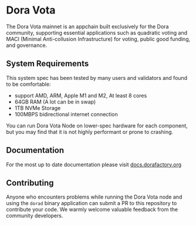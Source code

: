 # Dora Vota
The Dora Vota mainnet is an appchain built exclusively for the Dora community, supporting essential applications such as quadratic voting and MACI (Minimal Anti-collusion Infrastructure) for voting, public good funding, and governance.

## System Requirements
This system spec has been tested by many users and validators and found to be comfortable:

- support AMD, ARM, Apple M1 and M2, At least 8 cores
- 64GB RAM (A lot can be in swap)
- 1TB NVMe Storage
- 100MBPS bidirectional internet connection

You can run Dora Vota Node on lower-spec hardware for each component, but you may find that it is not highly performant or prone to crashing.

## Documentation
For the most up to date documentation please visit [docs.dorafactory.org](https://docs.dorafactory.org/docs/vota)

## Contributing
Anyone who encounters problems while running the Dora Vota node and using the `dorad` binary application can submit a PR to this repository to contribute your code. We warmly welcome valuable feedback from the community developers.

